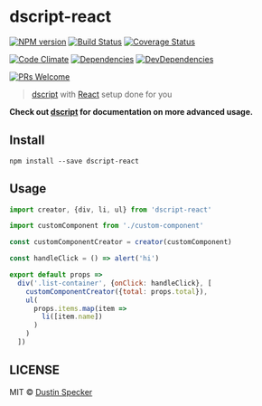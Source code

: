 # dscript-react
[![NPM version](https://badge.fury.io/js/dscript-react.svg)](https://badge.fury.io/js/dscript-react)
[![Build Status](https://travis-ci.org/dustinspecker/dscript-react.svg)](https://travis-ci.org/dustinspecker/dscript-react)
[![Coverage Status](https://img.shields.io/coveralls/dustinspecker/dscript-react.svg)](https://coveralls.io/r/dustinspecker/dscript-react?branch=master)

[![Code Climate](https://codeclimate.com/github/dustinspecker/dscript-react/badges/gpa.svg)](https://codeclimate.com/github/dustinspecker/dscript-react)
[![Dependencies](https://david-dm.org/dustinspecker/dscript-react.svg)](https://david-dm.org/dustinspecker/dscript-react/#info=dependencies&view=table)
[![DevDependencies](https://david-dm.org/dustinspecker/dscript-react/dev-status.svg)](https://david-dm.org/dustinspecker/dscript-react/#info=devDependencies&view=table)

[![PRs Welcome](https://img.shields.io/badge/PRs-welcome-brightgreen.svg?style=flat-square)](http://makeapullrequest.com)

> [dscript](https://github.com/dustinspecker/dscript) with [React](https://facebook.github.io/react/) setup done for you

**Check out [dscript](https://github.com/dustinspecker/dscript) for documentation on more advanced usage.**

## Install
```
npm install --save dscript-react
```

## Usage
```javascript
import creator, {div, li, ul} from 'dscript-react'

import customComponent from './custom-component'

const customComponentCreator = creator(customComponent)

const handleClick = () => alert('hi')

export default props =>
  div('.list-container', {onClick: handleClick}, [
    customComponentCreator({total: props.total}),
    ul(
      props.items.map(item =>
        li([item.name])
      )
    )
  ])
```

## LICENSE
MIT © [Dustin Specker](https://github.com/dustinspecker)
